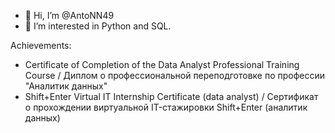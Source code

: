 - 👋 Hi, I’m @AntoNN49
- 👀 I’m interested in Python and SQL.

Achievements:
- Certificate of Completion of the Data Analyst Professional Training Course / Диплом о профессиональной переподготовке по профессии "Аналитик данных"
- Shift+Enter Virtual IT Internship Certificate (data analyst) / Сертификат о прохождении виртуальной IT-стажировки Shift+Enter (аналитик данных)
